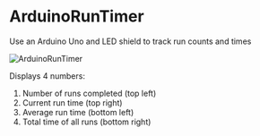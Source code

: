 # ArduinoRunTimer
Use an Arduino Uno and LED shield to track run counts and times

![ArduinoRunTimer](https://user-images.githubusercontent.com/2483481/164128789-5f9cea70-ba18-41d5-93e3-46811c47ee9f.jpg)

Displays 4 numbers:
1. Number of runs completed (top left)
2. Current run time (top right)
3. Average run time (bottom left)
4. Total time of all runs (bottom right)

